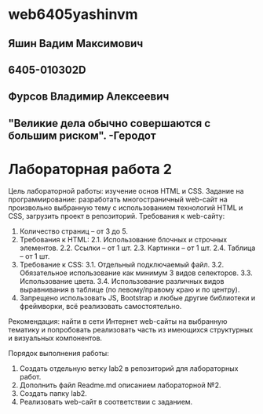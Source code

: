 # web6405yashinvm
## Яшин Вадим Максимович
## 6405-010302D
## Фурсов Владимир Алексеевич
## "Великие дела обычно совершаются с большим риском". -Геродот

# Лабораторная работа 2
Цель лабораторной работы: изучение основ HTML и CSS.
Задание на программирование: разработать многостраничный web-сайт на произвольно выбранную тему с использованием технологий HTML и CSS, загрузить проект в репозиторий.
Требования к web-сайту:
1. Количество страниц – от 3 до 5.
2. Требования к HTML:
   2.1. Использование блочных и строчных элементов.
   2.2. Ссылки – от 1 шт.
   2.3. Картинки – от 1 шт.
   2.4. Таблица – от 1 шт.
3. Требование к CSS:
   3.1. Отдельный подключаемый файл.
   3.2. Обязательное использование как минимум 3 видов селекторов.
   3.3. Использование цвета.
   3.4. Использование различных видов выравнивания в таблице (по левому/правому краю и по центру).
4. Запрещено использовать JS, Bootstrap и любые другие библиотеки и фреймворки, всё реализовать самостоятельно.

Рекомендация: найти в сети Интернет web-сайты на выбранную тематику и попробовать реализовать часть из имеющихся структурных и визуальных компонентов.

Порядок выполнения работы:
1. Создать отдельную ветку lab2 в репозиторий для лабораторных работ.
2. Дополнить файл Readme.md описанием лабораторной №2.
3. Создать папку lab2.
4. Реализовать web-сайт в соответствии с заданием.


